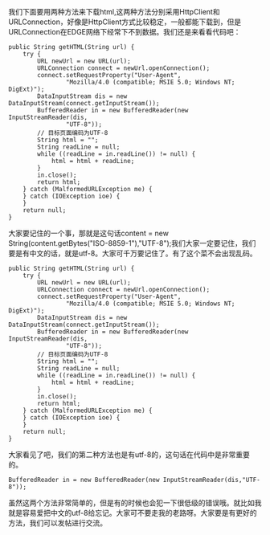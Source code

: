 我们下面要用两种方法来下载html,这两种方法分别采用HttpClient和URLConnection，好像是HttpClient方式比较稳定，一般都能下载到，但是URLConnection在EDGE网络下经常下不到数据。我们还是来看看代码吧：
```  
public String getHTML(String url) {
	try {
		URL newUrl = new URL(url);
		URLConnection connect = newUrl.openConnection();
		connect.setRequestProperty("User-Agent",
				"Mozilla/4.0 (compatible; MSIE 5.0; Windows NT; DigExt)");
		DataInputStream dis = new DataInputStream(connect.getInputStream());
		BufferedReader in = new BufferedReader(new InputStreamReader(dis,
				"UTF-8"));
		// 目标页面编码为UTF-8
		String html = "";
		String readLine = null;
		while ((readLine = in.readLine()) != null) {
			html = html + readLine;
		}
		in.close();
		return html;
	} catch (MalformedURLException me) {
	} catch (IOException ioe) {
	}
	return null;
}
```
大家要记住的一个事，那就是这句话content = new String(content.getBytes("ISO-8859-1"),"UTF-8");我们大家一定要记住，我们要是有中文的话，就是utf-8。大家可千万要记住了。有了这个菜不会出现乱码。
```  
public String getHTML(String url) {
	try {
		URL newUrl = new URL(url);
		URLConnection connect = newUrl.openConnection();
		connect.setRequestProperty("User-Agent",
				"Mozilla/4.0 (compatible; MSIE 5.0; Windows NT; DigExt)");
		DataInputStream dis = new DataInputStream(connect.getInputStream());
		BufferedReader in = new BufferedReader(new InputStreamReader(dis,
				"UTF-8"));
		// 目标页面编码为UTF-8
		String html = "";
		String readLine = null;
		while ((readLine = in.readLine()) != null) {
			html = html + readLine;
		}
		in.close();
		return html;
	} catch (MalformedURLException me) {
	} catch (IOException ioe) {
	}
	return null;
}
```
大家看见了吧，我们的第二种方法也是有utf-8的，这句话在代码中是非常重要的。
```  
BufferedReader in = new BufferedReader(new InputStreamReader(dis,"UTF-8"));
```
虽然这两个方法非常简单的，但是有的时候也会犯一下很低级的错误哦。就比如我就是容易爱把中文的utf-8给忘记。大家可不要走我的老路呀。大家要是有更好的方法，我们可以发帖进行交流。